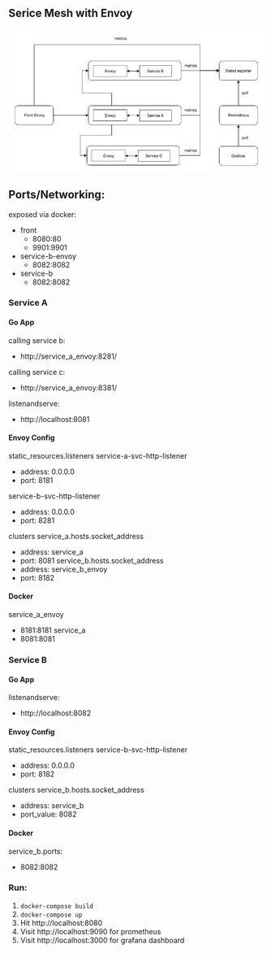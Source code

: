 ## Serice Mesh with Envoy
![setup](./envoy_monitoring.png)

## Ports/Networking:
exposed via docker:
- front
  - 8080:80
  - 9901:9901
- service-b-envoy
  - 8082:8082
- service-b
  - 8082:8082

### Service A

#### Go App
calling service b:
- http://service_a_envoy:8281/

calling service c:
- http://service_a_envoy:8381/ 

listenandserve:
- http://localhost:8081

#### Envoy Config
static_resources.listeners
service-a-svc-http-listener
- address: 0.0.0.0
- port: 8181

service-b-svc-http-listener
- address: 0.0.0.0
- port: 8281

clusters
service_a.hosts.socket_address
- address: service_a
- port: 8081
service_b.hosts.socket_address
- address: service_b_envoy
- port: 8182

#### Docker
service_a_envoy
  - 8181:8181
service_a
  - 8081:8081

### Service B

#### Go App
listenandserve:
- http://localhost:8082

#### Envoy Config
static_resources.listeners
service-b-svc-http-listener
- address: 0.0.0.0
- port: 8182

clusters
service_b.hosts.socket_address
- address: service_b
- port_value: 8082

#### Docker
service_b.ports:
- 8082:8082


### Run:
1. `docker-compose build`
2. `docker-compose up`
3. Hit http://localhost:8080
4. Visit http://localhost:9090 for prometheus
5. Visit http://localhost:3000 for grafana dashboard
